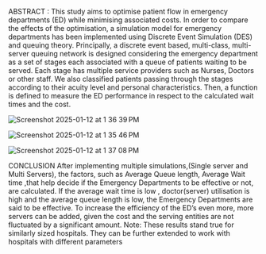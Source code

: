 ABSTRACT : This study aims to optimise patient flow in emergency departments (ED) 
while minimising associated costs. In order to compare the effects of the 
optimisation, a simulation model for emergency departments has been 
implemented using Discrete Event Simulation (DES) and queuing theory. 
Principally, a discrete event based, multi-class, multi-server queuing network 
is designed considering the emergency department as a set of stages each 
associated with a queue of patients waiting to be served. Each stage has 
multiple service providers such as Nurses, Doctors or other staff. We also 
classified patients passing through the stages according to their acuity level 
and personal characteristics. Then, a function is defined to measure the ED 
performance in respect to the calculated wait times and the cost.

![Screenshot 2025-01-12 at 1 36 39 PM](https://github.com/user-attachments/assets/1102d010-b320-4b3a-be6c-05f83669075e)


![Screenshot 2025-01-12 at 1 35 46 PM](https://github.com/user-attachments/assets/0f635a1a-f103-4fa4-ba3c-c775e6afb58f)

![Screenshot 2025-01-12 at 1 37 08 PM](https://github.com/user-attachments/assets/b6efec7b-1073-4653-bdb7-336923c91bec)

CONCLUSION
After implementing multiple simulations,(Single server and Multi Servers), the 
factors, such as Average Queue length, Average Wait time ,that help decide if the 
Emergency Departments to be effective or not, are calculated. 
If the average wait time is low , doctor(server) utilisation is high and the average 
queue length is low, the Emergency Departments are said to be effective. 
To increase the efficiency of the ED’s even more, more servers can be added, 
given the cost and the serving entities are not fluctuated by a significant amount. 
Note: These results stand true for similarly sized hospitals. They can be 
further extended to work with hospitals with different parameters



